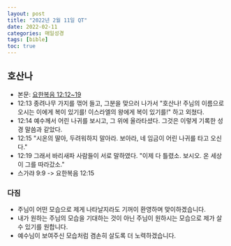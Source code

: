 ```yaml
---
layout: post
title: "2022년 2월 11일 QT"
date: 2022-02-11
categories: 매일성경
tags: [bible]
toc: true
---
```


## 호산나
- 본문: [요한복음 12:12~19](https://www.bskorea.or.kr/bible/korbibReadpage.php?version=SAENEW&book=jhn&chap=12&sec=12&cVersion=&fontSize=15px&fontWeight=normal#focus)
- 12:13 종려나무 가지를 꺾어 들고, 그분을 맞으러 나가서 "호산나! 주님의 이름으로 오시는 이에게 복이 있기를! 이스라엘의 왕에게 복이 있기를!" 하고 외쳤다.
- 12:14 예수께서 어린 나귀를 보시고, 그 위에 올라타셨다. 그것은 이렇게 기록한 성경 말씀과 같았다.
- 12:15 "시온의 딸아, 두려워하지 말아라. 보아라, 네 임금이 어린 나귀를 타고 오신다."
- 12:19 그래서 바리새파 사람들이 서로 말하였다. "이제 다 틀렸소. 보시오. 온 세상이 그를 따라갔소."
- 스가랴 9:9 -> 요한복음 12:15

### 다짐
- 주님이 어떤 모습으로 제게 나타날지라도 기꺼이 환영하며 맞이하겠습니다.
- 내가 원하는 주님의 모습을 기대하는 것이 아닌 주님이 원하시는 모습으로 제가 살 수 있기를 원합니다.
- 예수님이 보여주신 모습처럼 겸손히 살도록 더 노력하겠습니다.

